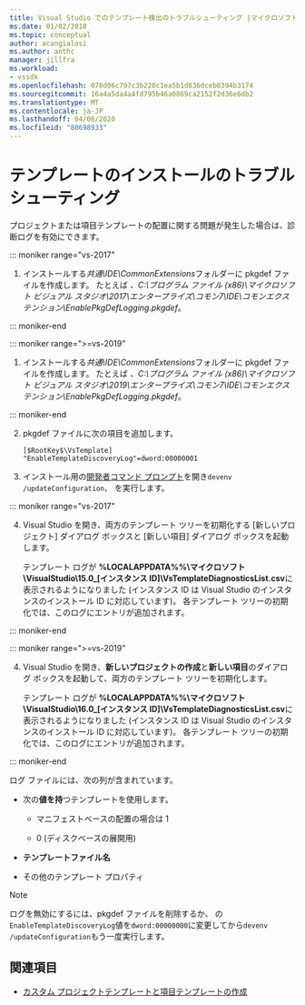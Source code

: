 ```yaml
---
title: Visual Studio でのテンプレート検出のトラブルシューティング |マイクロソフトドキュメント
ms.date: 01/02/2018
ms.topic: conceptual
author: acangialosi
ms.author: anthc
manager: jillfra
ms.workload:
- vssdk
ms.openlocfilehash: 078d06c797c3b228c1ea5b1d836dceb0394b3174
ms.sourcegitcommit: 16a4a5da4a4fd795b46a0869ca2152f2d36e6db2
ms.translationtype: MT
ms.contentlocale: ja-JP
ms.lasthandoff: 04/06/2020
ms.locfileid: "80698933"
---
```

# <a name="troubleshooting-template-installation"></a>テンプレートのインストールのトラブルシューティング

プロジェクトまたは項目テンプレートの配置に関する問題が発生した場合は、診断ログを有効にできます。

::: moniker range="vs-2017"

1. インストールする*共通\IDE\CommonExtensions*フォルダーに pkgdef ファイルを作成します。 たとえば *、C:\プログラム ファイル (x86)\マイクロソフト ビジュアル スタジオ\2017\エンタープライズ\コモン7\IDE\コモンエクステンション\EnablePkgDefLogging.pkgdef*。

::: moniker-end

::: moniker range=">=vs-2019"

1. インストールする*共通\IDE\CommonExtensions*フォルダーに pkgdef ファイルを作成します。 たとえば *、C:\プログラム ファイル (x86)\マイクロソフト ビジュアル スタジオ\2019\エンタープライズ\コモン7\IDE\コモンエクステンション\EnablePkgDefLogging.pkgdef*。

::: moniker-end

2. pkgdef ファイルに次の項目を追加します。

    ```
    [$RootKey$\VsTemplate]
    "EnableTemplateDiscoveryLog"=dword:00000001
    ```

3. インストール用の[開発者コマンド プロンプト](/dotnet/framework/tools/developer-command-prompt-for-vs)を開き`devenv /updateConfiguration`、 を実行します。

::: moniker range="vs-2017"

4. Visual Studio を開き、両方のテンプレート ツリーを初期化する [新しいプロジェクト] ダイアログ ボックスと [新しい項目] ダイアログ ボックスを起動します。

   テンプレート ログが **%LOCALAPPDATA%%\マイクロソフト\VisualStudio\15.0_[インスタンス ID]\VsTemplateDiagnosticsList.csv**に表示されるようになりました (インスタンス ID は Visual Studio のインスタンスのインストール ID に対応しています)。 各テンプレート ツリーの初期化では、このログにエントリが追加されます。

::: moniker-end

::: moniker range=">=vs-2019"

4. Visual Studio を開き、**新しいプロジェクトの作成**と**新しい項目**のダイアログ ボックスを起動して、両方のテンプレート ツリーを初期化します。

   テンプレート ログが **%LOCALAPPDATA%%\マイクロソフト\VisualStudio\16.0_[インスタンス ID]\VsTemplateDiagnosticsList.csv**に表示されるようになりました (インスタンス ID は Visual Studio のインスタンスのインストール ID に対応しています)。 各テンプレート ツリーの初期化では、このログにエントリが追加されます。

::: moniker-end

ログ ファイルには、次の列が含まれています。

- 次の**値を持**つテンプレートを使用します。

  - マニフェストベースの配置の場合は 1

  - 0 (ディスクベースの展開用)

- **テンプレートファイル名**

- その他のテンプレート プロパティ

> [!NOTE]
> ログを無効にするには、pkgdef ファイルを削除するか、 の`EnableTemplateDiscoveryLog`値を`dword:00000000`に変更してから`devenv /updateConfiguration`もう一度実行します。

## <a name="see-also"></a>関連項目

- [カスタム プロジェクトテンプレートと項目テンプレートの作成](creating-custom-project-and-item-templates.md)
